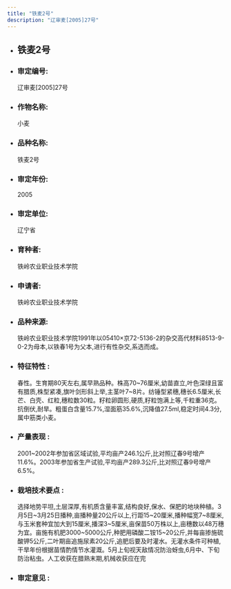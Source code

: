 ```yaml
---
title: "铁麦2号"
description: "辽审麦[2005]27号"
---
```

* ## 铁麦2号
* ###  审定编号:  
   辽审麦[2005]27号

*  ### 作物名称:  
   小麦

*   ###  品种名称: 
    铁麦2号

*   ### 审定年份: 
    2005

*   ### 审定单位:  
    辽宁省

*   ### 育种者:  
    铁岭农业职业技术学院

*   ### 申请者:  
    铁岭农业职业技术学院

*   ### 品种来源:  
    铁岭农业职业技术学院1991年以05410×京72-5136-2的杂交高代材料8513-9-0-2为母本,以铁春1号为父本,进行有性杂交,系选而成。

*   ### 特征特性 : 
    春性。生育期80天左右,属早熟品种。株高70~76厘米,幼苗直立,叶色深绿且富有腊质,株型紧凑,旗叶剑形斜上举,主茎叶7~8片。纺锤型紧穗,穗长6.5厘米,长芒、白壳、红粒,穗粒数30粒。籽粒卵圆形,硬质,籽粒饱满上等,千粒重36克。抗倒伏,耐旱。粗蛋白含量15.7%,湿面筋35.6%,沉降值27.5ml,稳定时间4.3分,属中筋类小麦。

*   ### 产量表现 : 
    2001~2002年参加省区域试验,平均亩产246.1公斤,比对照辽春9号增产11.6%。2003年参加省生产试验,平均亩产289.3公斤,比对照辽春9号增产6.5%。

*   ### 栽培技术要点 : 
    选择地势平坦,土层深厚,有机质含量丰富,结构良好,保水、保肥的地块种植。3月5日~3月25日播种,亩播种量20公斤以上,行距15~20厘米,播种幅宽7~8厘米,与玉米套种宜加大到15厘米,播深3~5厘米,亩保苗50万株以上,亩穗数以48万穗为宜。亩施有机肥3000~5000公斤,种肥用磷酸二铵15~20公斤,并每亩掺施硫酸钾5公斤,二叶期亩追施尿素20公斤,追肥后要及时灌水。无灌水条件可种植,干旱年份根据苗情酌情节水灌溉。5月上旬视天敌情况防治蚜虫,6月中、下旬防治粘虫。人工收获在腊熟末期,机械收获应在完

*   ### 审定意见 : 
    
